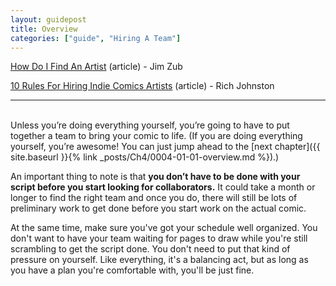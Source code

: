 ```yaml
---
layout: guidepost
title: Overview
categories: ["guide", "Hiring A Team"]
---
```


[How Do I Find An Artist](http://www.jimzub.com/how-do-i-find-an-artist/) (article) - Jim Zub

[10 Rules For Hiring Indie Comics Artists](https://www.bleedingcool.com/2017/06/24/10-rules-for-hiring-indie-comics-artists/) (article) - Rich Johnston

<hr><br>
Unless you’re doing everything yourself, you’re going to have to put together a team to bring your comic to life. (If you are doing everything yourself, you’re awesome! You can just jump ahead to the [next chapter]({{ site.baseurl }}{% link _posts/Ch4/0004-01-01-overview.md %}).)

An important thing to note is that **you don’t have to be done with your script before you start looking for collaborators.** It could take a month or longer to find the right team and once you do, there will still be lots of preliminary work to get done before you start work on the actual comic.

At the same time, make sure you've got your schedule well organized. You don't want to have your team waiting for pages to draw while you're still scrambling to get the script done. You don't need to put that kind of pressure on yourself. Like everything, it's a balancing act, but as long as you have a plan you're comfortable with, you'll be just fine.